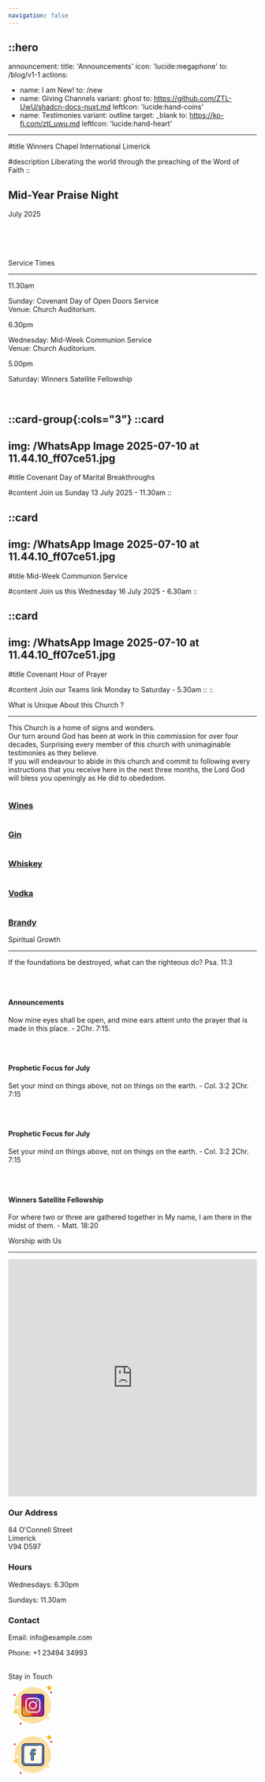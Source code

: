 ```yaml
---
navigation: false
---
```


::hero
---
announcement:
  title: 'Announcements'
  icon: 'lucide:megaphone'
  to: /blog/v1-1
actions:
  - name: I am New!
    to: /new
  - name: Giving Channels
    variant: ghost
    to: https://github.com/ZTL-UwU/shadcn-docs-nuxt.md
    leftIcon: 'lucide:hand-coins'
  - name: Testimonies
    variant: outline
    target: _blank
    to: https://ko-fi.com/ztl_uwu.md
    leftIcon: 'lucide:hand-heart'
---

#title
<span class="font-black text-5xl lg:text-7xl">Winners Chapel International Limerick</span>

#description
<span class="bg-rose-600 bg-clip-text text-transparent font-bold">Liberating the world through the preaching of the Word of Faith</span>
::

  <div class="relative h-full w-full bg-white"><div class="absolute h-full w-full bg-[radial-gradient(#e5e7eb_1px,transparent_1px)] [background-size:16px_16px] [mask-image:radial-gradient(ellipse_50%_50%_at_50%_50%,#000_70%,transparent_100%)]"></div></div>


  <!-- Hero -->
  <div class="px-4 sm:px-6 lg:px-8">
    <div class="h-120 md:h-[80dvh] flex flex-col bg-[url('/20250705_193525.jpg')] bg-cover bg-center bg-no-repeat rounded-2xl shadow-2xl filter saturate-100">
      <div class="mt-auto w-2/3 md:max-w-lg ps-5 pb-5 md:ps-10 md:pb-10">
        <div class="absolute left-4 right-4 bottom-4 rounded-xl bg-white backdrop-blur-sm bg-saturate-200 shadow-2xl translate-y-16 text-center p-6">
    <h2 class="text-xl font-large mb-2">Mid-Year Praise Night</h2>
    <p class="mb-0">July 2025</p>
  </div>
      </div>
    </div>
  </div>
  <!-- End Hero -->

<br>
<br>
<br>
<br>

  <section class="relative overflow-hidden bg-white py-12 sm:py-16 lg:py-20 filter saturate-150">
    <div class="absolute h-72 w-72 scale-125 -right-8 -bottom-10">
      <div class="absolute h-60 w-60 rounded-2xl border-4 border-rose-600"></div>
      <div class="absolute h-60 w-60 translate-x-3 translate-y-3 rounded-2xl border-4 border-rose-600"></div>
      <div class="absolute h-60 w-60 translate-x-6 translate-y-6 rounded-2xl border-4 border-rose-600"></div>
    </div>
    <div class="mx-auto px-4 sm:px-6 lg:px-8">
      <div class="sm:text-center">
        <span class="text-3xl font-extrabold text-gray-600 sm:text-4xl xl:text-5xl bg-rose-600 saturate-150 bg-clip-text text-transparent">
          Service Times
        </span>
        <hr class="mt-4 h-1.5 w-32 border-none bg-rose-600 sm:mx-auto sm:mt-8" />
      </div>

  <div class="mx-auto mt-20 grid max-w-screen-lg grid-cols-1 gap-x-8 gap-y-12 text-center sm:text-left md:grid-cols-3">
        <div class="backdrop-blur-lg relative mb-3 rounded-3xl border bg-white/70 px-12 py-10 text-left shadow xl:px-12">
          <p class="relative text-5xl font-black text-center text-rose-600">11.30am</p>
          <p class="relative mt-5 text-center font-bold text-gray-600">Sunday: Covenant Day of Open Doors Service <br> Venue: Church Auditorium.</p>
        </div>

  <div class="backdrop-blur-lg relative mb-3 rounded-3xl border bg-white/70 px-12 py-10 text-left shadow xl:px-12">
          <p class="relative text-5xl font-black text-center text-rose-600">6.30pm</p>
          <p class="relative mt-5 text-center font-bold text-gray-600">Wednesday: Mid-Week Communion Service <br> Venue: Church Auditorium.</p>
        </div>

  <div class="backdrop-blur-lg relative mb-3 rounded-3xl border bg-white/70 px-12 py-10 text-left shadow xl:px-12">
          <p class="relative m-0 text-5xl font-black text-center text-rose-600">5.00pm</p>
          <p class="relative mt-5 text-center font-bold text-gray-600">Saturday: Winners Satellite Fellowship</p>
        </div>
      </div>
    </div>
  </section>


<br>

::card-group{:cols="3"}
  ::card
  ---
  img: /WhatsApp Image 2025-07-10 at 11.44.10_ff07ce51.jpg
  ---
  #title
  Covenant Day of Marital Breakthroughs

  #content
  Join us Sunday 13 July 2025 - 11.30am
  ::


  ::card
  ---
  img: /WhatsApp Image 2025-07-10 at 11.44.10_ff07ce51.jpg
  ---
  #title
  Mid-Week Communion Service

  #content
  Join us this Wednesday 16 July 2025 - 6.30am
  ::

  ::card
  ---
  img: /WhatsApp Image 2025-07-10 at 11.44.10_ff07ce51.jpg
  ---
  #title
  Covenant Hour of Prayer

  #content
  Join our Teams link Monday to Saturday - 5.30am
  ::
::  




<section
  class="ezy__featured46 light py-14 md:py-24 bg-white dark:bg-[#0b1727] text-zinc-900 dark:text-white relative overflow-hidden z-10"
>
  <div class="container px-4 mx-auto">
    <div class="sm:text-center">
        <span class="text-3xl font-extrabold text-gray-600 sm:text-4xl xl:text-5xl bg-rose-600 saturate-150 bg-clip-text text-transparent">
          What is Unique About this Church ?
        </span>
        <hr class="mt-4 h-1.5 w-32 border-none bg-rose-600 sm:mx-auto sm:mt-8" />
        <p class="text-lg opacity-80 leading-7">
          <span class="text-rose-600 font-bold">This Church is a home of signs and wonders.</span> <br>
          Our turn around God has been at work in this commission for over four decades,
          Surprising every member of this church with unimaginable testimonies as they
          believe. <br> <span class="text-rose-600 font-bold">If you will endeavour to abide in this church and commit to following every instructions that you receive here in the next three months</span>, the Lord God will bless you openingly as He did to obededom.
        </p>
      </div>
    </div>




<section class="bg-white">
	<div class="py-4 px-2 mx-auto max-w-screen-xl sm:py-4 lg:px-6">
		<div class="grid grid-cols-1 sm:grid-cols-2 md:grid-cols-5 gap-4 h-full">
			<div class="col-span-2 sm:col-span-1 md:col-span-2 bg-gray-50 h-auto md:h-full flex flex-col">
				<a href="" class="group relative flex flex-col overflow-hidden rounded-xl shadow-xl px-4 pb-4 pt-40 flex-grow">
					<img src="https://images.unsplash.com/photo-1510812431401-41d2bd2722f3?q=80&w=2940&auto=format&fit=crop&ixlib=rb-4.0.3&ixid=M3wxMjA3fDB8MHxwaG90by1wYWdlfHx8fGVufDB8fHx8fA%3D%3D" alt="" class="absolute inset-0 h-full w-full object-cover group-hover:scale-105 transition-transform duration-500 ease-in-out">
					<div class="absolute inset-0 bg-gradient-to-b from-gray-900/25 to-gray-900/5"></div>
					<h3 class="z-10 text-2xl font-medium text-white absolute top-0 left-0 p-4 xs:text-xl md:text-3xl">Wines</h3>
				</a>
			</div>
			<div class="col-span-2 sm:col-span-1 md:col-span-2 bg-stone-50">
				<a href="" class="group relative flex flex-col overflow-hidden rounded-xl shadow-xl px-4 pb-4 pt-40 mb-4">
					<img src="https://images.unsplash.com/photo-1504675099198-7023dd85f5a3?q=80&w=2940&auto=format&fit=crop&ixlib=rb-4.0.3&ixid=M3wxMjA3fDB8MHxwaG90by1wYWdlfHx8fGVufDB8fHx8fA%3D%3D" alt="" class="absolute inset-0 h-full w-full object-cover group-hover:scale-105 transition-transform duration-500 ease-in-out">
					<div class="absolute inset-0 bg-gradient-to-b from-gray-900/25 to-gray-900/5"></div>
					<h3 class="z-10 text-2xl font-medium text-white absolute top-0 left-0 p-4 xs:text-xl md:text-3xl">Gin</h3>
				</a>
				<div class="grid gap-4 grid-cols-2 sm:grid-cols-2 lg:grid-cols-2">
					<a href="" class="group relative flex flex-col overflow-hidden rounded-xl shadow-xl px-4 pb-4 pt-40">
						<img src="https://images.unsplash.com/photo-1571104508999-893933ded431?q=80&w=2940&auto=format&fit=crop&ixlib=rb-4.0.3&ixid=M3wxMjA3fDB8MHxwaG90by1wYWdlfHx8fGVufDB8fHx8fA%3D%3D" alt="" class="absolute inset-0 h-full w-full object-cover group-hover:scale-105 transition-transform duration-500 ease-in-out">
						<div class="absolute inset-0 bg-gradient-to-b from-gray-900/25 to-gray-900/5"></div>
						<h3 class="z-10 text-2xl font-medium text-white absolute top-0 left-0 p-4 xs:text-xl md:text-3xl">Whiskey</h3>
					</a>
					<a href="" class="group relative flex flex-col overflow-hidden rounded-xl shadow-xl px-4 pb-4 pt-40">
						<img src="https://images.unsplash.com/photo-1626897505254-e0f811aa9bf7?q=80&w=2940&auto=format&fit=crop&ixlib=rb-4.0.3&ixid=M3wxMjA3fDB8MHxwaG90by1wYWdlfHx8fGVufDB8fHx8fA%3D%3D" alt="" class="absolute inset-0 h-full w-full object-cover group-hover:scale-105 transition-transform duration-500 ease-in-out">
						<div class="absolute inset-0 bg-gradient-to-b from-gray-900/25 to-gray-900/5"></div>
						<h3 class="z-10 text-2xl font-medium text-white absolute top-0 left-0 p-4 xs:text-xl md:text-3xl">Vodka</h3>
					</a>
				</div>
			</div>
			<div class="col-span-2 sm:col-span-1 md:col-span-1 bg-sky-50 h-auto md:h-full flex flex-col">
				<a href="" class="group relative flex flex-col overflow-hidden rounded-xl shadow-xl px-4 pb-4 pt-40 flex-grow">
					<img src="https://images.unsplash.com/photo-1693680501357-a342180f1946?q=80&w=2940&auto=format&fit=crop&ixlib=rb-4.0.3&ixid=M3wxMjA3fDB8MHxwaG90by1wYWdlfHx8fGVufDB8fHx8fA%3D%3D" alt="" class="absolute inset-0 h-full w-full object-cover group-hover:scale-105 transition-transform duration-500 ease-in-out">
					<div class="absolute inset-0 bg-gradient-to-b from-gray-900/25 to-gray-900/5"></div>
					<h3 class="z-10 text-2xl font-medium text-white absolute top-0 left-0 p-4 xs:text-xl md:text-3xl">Brandy</h3>
				</a>
			</div>
		</div>
	</div>
</section>




<section class="py-24" saturate-150>
        <div class="mx-auto max-w-7xl px-4 sm:px-6 lg:px-8">
            <div class="sm:text-center">
        <span class="text-3xl font-extrabold text-gray-600 sm:text-4xl xl:text-5xl bg-rose-600 bg-clip-text text-transparent">
          Spiritual Growth
        </span>
        <hr class="mt-4 h-1.5 w-32 border-none bg-rose-600 sm:mx-auto sm:mt-8" />
                    <p> If the foundations be destroyed, what can the righteous do? Psa. 11:3
                </p>
            </div>
            <div
                class="flex justify-center items-center gap-x-5 gap-y-8 lg:gap-y-0 flex-wrap md:flex-wrap lg:flex-nowrap lg:flex-row lg:justify-between lg:gap-x-8">
                <div class="relative w-full text-center max-md:max-w-sm max-md:mx-auto group md:w-2/5 lg:w-1/4">
                    <div class="bg-indigo-50 rounded-lg flex justify-center items-center mb-5 w-20 h-20 mx-auto cursor-pointer transition-all duration-500 group-hover:bg-indigo-600">
                        <svg class="stroke-indigo-600 transition-all duration-500 group-hover:stroke-white" width="30" height="30" viewBox="0 0 30 30" fill="none" xmlns="http://www.w3.org/2000/svg">
                            <path
                                d="M10 27.5L15 25M15 25V21.25M15 25L20 27.5M8.75 14.375L12.5998 11.0064C13.1943 10.4862 14.1163 10.6411 14.5083 11.327L15.4917 13.048C15.8837 13.7339 16.8057 13.8888 17.4002 13.3686L21.25 10M2.5 2.5H27.5M26.25 2.5V13.25C26.25 17.0212 26.25 18.9069 25.0784 20.0784C23.9069 21.25 22.0212 21.25 18.25 21.25H11.75C7.97876 21.25 6.09315 21.25 4.92157 20.0784C3.75 18.9069 3.75 17.0212 3.75 13.25V2.5"
                                stroke="" stroke-width="2" stroke-linecap="round" stroke-linejoin="round"></path>
                        
  </svg>
                    </div>
                    <h4 class="text-lg font-medium text-gray-900 mb-3 capitalize">
                        Announcements
                    </h4>
                    <p class="text-sm font-normal text-gray-500">
                        Now mine eyes shall be open, and mine ears attent unto the prayer that is made in this place. - 2Chr. 7:15.
                    </p>
                </div>
                <div class="relative w-full text-center max-md:max-w-sm max-md:mx-auto group md:w-2/5 lg:w-1/4">
                    <div class="bg-pink-50 rounded-lg flex justify-center items-center mb-5 w-20 h-20 mx-auto cursor-pointer transition-all duration-500 group-hover:bg-pink-600">
                        <svg class="stroke-pink-600 transition-all duration-500 group-hover:stroke-white" width="30" height="30" viewBox="0 0 30 30" fill="none" xmlns="http://www.w3.org/2000/svg">
                            <path
                                d="M2.5 7.5C2.5 4.73858 4.73858 2.5 7.5 2.5C10.2614 2.5 12.5 4.73858 12.5 7.5C12.5 10.2614 10.2614 12.5 7.5 12.5C4.73858 12.5 2.5 10.2614 2.5 7.5Z"
                                stroke="" stroke-width="2"></path>
                            <path
                                d="M2.5 22.5C2.5 20.143 2.5 18.9645 3.23223 18.2322C3.96447 17.5 5.14298 17.5 7.5 17.5C9.85702 17.5 11.0355 17.5 11.7678 18.2322C12.5 18.9645 12.5 20.143 12.5 22.5C12.5 24.857 12.5 26.0355 11.7678 26.7678C11.0355 27.5 9.85702 27.5 7.5 27.5C5.14298 27.5 3.96447 27.5 3.23223 26.7678C2.5 26.0355 2.5 24.857 2.5 22.5Z"
                                stroke="" stroke-width="2"></path>
                            <path
                                d="M17.5 7.5C17.5 5.14298 17.5 3.96447 18.2322 3.23223C18.9645 2.5 20.143 2.5 22.5 2.5C24.857 2.5 26.0355 2.5 26.7678 3.23223C27.5 3.96447 27.5 5.14298 27.5 7.5C27.5 9.85702 27.5 11.0355 26.7678 11.7678C26.0355 12.5 24.857 12.5 22.5 12.5C20.143 12.5 18.9645 12.5 18.2322 11.7678C17.5 11.0355 17.5 9.85702 17.5 7.5Z"
                                stroke="" stroke-width="2"></path>
                            <path
                                d="M17.5 22.5C17.5 19.7386 19.7386 17.5 22.5 17.5C25.2614 17.5 27.5 19.7386 27.5 22.5C27.5 25.2614 25.2614 27.5 22.5 27.5C19.7386 27.5 17.5 25.2614 17.5 22.5Z"
                                stroke="" stroke-width="2"></path>
                        
  </svg>
                    </div>
                    <h4 class="text-lg font-medium text-gray-900 mb-3 capitalize">
                        Prophetic Focus for July
                    </h4>
                    <p class="text-sm font-normal text-gray-500">
                        Set your mind on things above, not on things on the earth. - Col. 3:2 2Chr. 7:15
                    </p>
                </div>
                <div class="relative w-full text-center max-md:max-w-sm max-md:mx-auto group md:w-2/5 lg:w-1/4">
                    <div class="bg-teal-50 rounded-lg flex justify-center items-center mb-5 w-20 h-20 mx-auto cursor-pointer transition-all duration-500 group-hover:bg-teal-600">
                        <svg class="stroke-teal-600 transition-all duration-500 group-hover:stroke-white" width="30" height="30" viewBox="0 0 30 30" fill="none" xmlns="http://www.w3.org/2000/svg">
                            <path
                                d="M3.75 26.25H26.25M6.25 22.875C4.86929 22.875 3.75 21.8676 3.75 20.625V12.75C3.75 11.5074 4.86929 10.5 6.25 10.5C7.63071 10.5 8.75 11.5074 8.75 12.75V20.625C8.75 21.8676 7.63071 22.875 6.25 22.875ZM15 22.875C13.6193 22.875 12.5 21.8676 12.5 20.625V9.375C12.5 8.13236 13.6193 7.125 15 7.125C16.3807 7.125 17.5 8.13236 17.5 9.375V20.625C17.5 21.8676 16.3807 22.875 15 22.875ZM23.75 22.875C22.3693 22.875 21.25 21.8676 21.25 20.625V6C21.25 4.75736 22.3693 3.75 23.75 3.75C25.1307 3.75 26.25 4.75736 26.25 6V20.625C26.25 21.8676 25.1307 22.875 23.75 22.875Z"
                                stroke="" stroke-width="2" stroke-linecap="round"></path>
                        
  </svg>
                    </div>
                    <h4 class="text-lg font-medium text-gray-900 mb-3 capitalize">
                        Prophetic Focus for July
                    </h4>
                    <p class="text-sm font-normal text-gray-500">
                        Set your mind on things above, not on things on the earth. - Col. 3:2 2Chr. 7:15
                    </p>
                </div>
                <div class="relative w-full text-center max-md:max-w-sm max-md:mx-auto group md:w-2/5 lg:w-1/4">
                    <div class="bg-orange-50 rounded-lg flex justify-center items-center mb-5 w-20 h-20 mx-auto cursor-pointer transition-all duration-500 group-hover:bg-orange-600">
                        <svg class="stroke-orange-600 transition-all duration-500 group-hover:stroke-white" width="30" height="30" viewBox="0 0 30 30" fill="none" xmlns="http://www.w3.org/2000/svg">
                            <path
                                d="M15.4167 12.0833V21.25M5.41667 21.25V20.8333C5.41667 19.262 5.41667 18.4763 5.90482 17.9882C6.39298 17.5 7.17865 17.5 8.75 17.5H22.0833C23.6547 17.5 24.4404 17.5 24.9285 17.9882C25.4167 18.4763 25.4167 19.262 25.4167 20.8333V21.25M15.4167 9.16667C13.8453 9.16667 13.0596 9.16667 12.5715 8.67851C12.0833 8.19036 12.0833 7.40468 12.0833 5.83333C12.0833 4.26198 12.0833 3.47631 12.5715 2.98816C13.0596 2.5 13.8453 2.5 15.4167 2.5C16.988 2.5 17.7737 2.5 18.2618 2.98816C18.75 3.47631 18.75 4.26198 18.75 5.83333C18.75 7.40468 18.75 8.19036 18.2618 8.67851C17.7737 9.16667 16.988 9.16667 15.4167 9.16667ZM7.08333 25.8333C7.08333 26.7538 6.33714 27.5 5.41667 27.5C4.49619 27.5 3.75 26.7538 3.75 25.8333C3.75 24.9129 4.49619 24.1667 5.41667 24.1667C6.33714 24.1667 7.08333 24.9129 7.08333 25.8333ZM17.0833 25.8333C17.0833 26.7538 16.3371 27.5 15.4167 27.5C14.4962 27.5 13.75 26.7538 13.75 25.8333C13.75 24.9129 14.4962 24.1667 15.4167 24.1667C16.3371 24.1667 17.0833 24.9129 17.0833 25.8333ZM27.0833 25.8333C27.0833 26.7538 26.3371 27.5 25.4167 27.5C24.4962 27.5 23.75 26.7538 23.75 25.8333C23.75 24.9129 24.4962 24.1667 25.4167 24.1667C26.3371 24.1667 27.0833 24.9129 27.0833 25.8333Z"
                                stroke="" stroke-width="2" stroke-linecap="round"></path>
                        
  </svg>
                    </div>
                    <h4 class="text-lg font-medium text-gray-900 mb-3 capitalize">
                        Winners Satellite Fellowship
                    </h4>
                    <p class="text-sm font-normal text-gray-500">
                        For where two or three are gathered together in My name, I am there in the midst of them. - Matt. 18:20
                    </p>
                </div>
            </div>
        </div>
    </section>
                                            



<section class="bg-white">
    <div class="max-w-7xl mx-auto py-16 px-4 sm:px-6 lg:py-20 lg:px-8">
        <div class="max-w-2xl lg:max-w-4xl mx-auto text-center">
            <span class="text-3xl font-extrabold text-gray-600 sm:text-4xl xl:text-5xl bg-rose-600 saturate-150 bg-clip-text text-transparent">Worship with Us</span>
        </div>
<hr class="mt-4 h-1.5 w-32 border-none bg-rose-600 sm:mx-auto sm:mt-8" />
        <div class="mt-16 lg:mt-20">
            <div class="grid grid-cols-1 md:grid-cols-2 gap-8">
                <div class="rounded-xl shadow-xl overflow-hidden">
                    <iframe
                        src="https://www.google.com/maps/embed?pb=!1m14!1m8!1m3!1d19359.921860543483!2d-8.63089!3d52.660154!3m2!1i1024!2i768!4f13.1!3m3!1m2!1s0x485b5c63917759ed%3A0x701125369c33f748!2s84%20O&#39;Connell%20St%2C%20Prior&#39;s-Land%2C%20Limerick%2C%20V94%20D597%2C%20Ireland!5e0!3m2!1sen!2sus!4v1752178444253!5m2!1sen!2sus"
                        width="100%" height="480" style="border:0;" allowfullscreen="" loading="lazy"></iframe>
                </div>
                <div>
                    <div class="max-w-full mx-auto rounded-lg overflow-hidden">
                        <div class="px-6 py-4">
                            <h3 class="text-lg font-medium text-gray-900">Our Address</h3>
                            <p class="mt-1 text-gray-600">84 O'Connell Street <br> Limerick <br> V94 D597</p>
                        </div>
                        <div class="border-t border-gray-200 px-6 py-4">
                            <h3 class="text-lg font-medium text-gray-900">Hours</h3>
                            <p class="mt-1 text-gray-600">Wednesdays: 6.30pm</p>
                            <p class="mt-1 text-gray-600">Sundays: 11.30am</p>
                        </div>
                        <div class="border-t border-gray-200 px-6 py-4">
                            <h3 class="text-lg font-medium text-gray-900">Contact</h3>
                            <p class="mt-1 text-gray-600">Email: info@example.com</p>
                            <p class="mt-1 text-gray-600">Phone: +1 23494 34993</p>
                        </div>
                    </div>
                </div>
            </div>
        </div>
    </div>
</section>


<br>

<div class="container p-8 mx-auto w-full max-w-2xl xl:px-0">
    <div class="flex flex-col justify-center">
        <div class="text-xl text-center text-semibold text-gray-700">Stay
            <span class="text-indigo-600 font-bold">in Touch</span>
        </div>
        <div class="flex flex-wrap justify-center gap-5 mt-10 md:justify-around">
            <div class="pt-2 text-gray-400"><svg xmlns="http://www.w3.org/2000/svg" x="0px" y="0px" width="100" height="100" viewBox="0 0 100 100">
<circle cx="13" cy="29" r="2" fill="#ee3e54"></circle><circle cx="77" cy="13" r="1" fill="#f1bc19"></circle><circle cx="50" cy="50" r="37" fill="#fce0a2"></circle><circle cx="83" cy="15" r="4" fill="#f1bc19"></circle><circle cx="87" cy="24" r="2" fill="#ee3e54"></circle><circle cx="81" cy="76" r="2" fill="#fbcd59"></circle><circle cx="15" cy="63" r="4" fill="#fbcd59"></circle><circle cx="25" cy="87" r="2" fill="#ee3e54"></circle><circle cx="18.5" cy="53.5" r="2.5" fill="#fff"></circle><circle cx="21" cy="67" r="1" fill="#f1bc19"></circle><circle cx="80" cy="34" r="1" fill="#fff"></circle><path fill="#3231c7" d="M72.3,33.7v32.6c0,3.31-2.69,6-6,6H33.7c-3.31,0-6-2.69-6-6V33.7c0-3.31,2.69-6,6-6h32.6 C69.61,27.7,72.3,30.39,72.3,33.7z"></path><path fill="#7228ad" d="M72.3,48.04V66.3c0,3.31-2.69,6-6,6H33.7c-3.31,0-6-2.69-6-6V33.7c0-3.31,2.69-6,6-6h18.26 C60.6,32.29,67.71,39.4,72.3,48.04z"></path><path fill="#b11e93" d="M70,71c0,0.01,0,0.01,0,0.02c-1.02,0.8-2.3,1.28-3.7,1.28H33.7c-3.31,0-6-2.69-6-6V33.7 c0-1.4,0.48-2.68,1.28-3.7c0.01,0,0.01,0,0.02,0C51.64,30,70,48.36,70,71z"></path><path fill="#db1a58" d="M62,71c0,0.44-0.01,0.87-0.03,1.3H33.7c-3.31,0-6-2.69-6-6V38.03C28.13,38.01,28.56,38,29,38 C47.23,38,62,52.77,62,71z"></path><path fill="#e4273e" d="M54,71c0,0.43-0.01,0.87-0.03,1.3H33.7c-3.31,0-6-2.69-6-6V46.03C28.13,46.01,28.57,46,29,46 C42.81,46,54,57.19,54,71z"></path><path fill="#f47c22" d="M47,71c0,0.44-0.02,0.87-0.05,1.3H33.7c-3.31,0-6-2.69-6-6V53.05C28.13,53.02,28.56,53,29,53 C38.94,53,47,61.06,47,71z"></path><path fill="#ef9922" d="M41,71c0,0.44-0.02,0.87-0.07,1.3H33.7c-3.31,0-6-2.69-6-6v-7.23C28.13,59.02,28.56,59,29,59 C35.63,59,41,64.37,41,71z"></path><path fill="#472b29" d="M66.3,73H33.7c-3.694,0-6.7-3.006-6.7-6.7V33.7c0-3.694,3.006-6.7,6.7-6.7h32.6 c3.694,0,6.7,3.006,6.7,6.7v32.6C73,69.994,69.994,73,66.3,73z M33.7,28.4c-2.923,0-5.3,2.377-5.3,5.3v32.6 c0,2.922,2.377,5.3,5.3,5.3h32.6c2.923,0,5.3-2.377,5.3-5.3V33.7c0-2.922-2.377-5.3-5.3-5.3H33.7z"></path><g><path fill="#fff" d="M49.99,65.45c-3.982,0-5.464-0.011-6.978-0.08c-1.388-0.062-2.469-0.271-3.505-0.677 c-1.006-0.388-1.793-0.899-2.553-1.659c-0.753-0.754-1.265-1.542-1.658-2.553c-0.395-1.007-0.604-2.088-0.677-3.505 c-0.069-1.525-0.08-3.006-0.08-6.977c0-3.964,0.011-5.442,0.08-6.968c0.062-1.388,0.271-2.468,0.676-3.504 c0.394-1.021,0.905-1.808,1.659-2.553c0.754-0.753,1.541-1.265,2.554-1.659c1.035-0.405,2.116-0.613,3.504-0.677 c1.565-0.07,3.065-0.09,6.978-0.09c3.914,0,5.411,0.02,6.967,0.09c1.388,0.063,2.469,0.271,3.506,0.677 c1.021,0.394,1.807,0.905,2.552,1.659c0.747,0.738,1.262,1.524,1.669,2.553c0.397,1.046,0.604,2.128,0.667,3.504 c0.07,1.58,0.09,3.078,0.09,6.967c0,3.897-0.02,5.397-0.09,6.978c-0.063,1.377-0.269,2.458-0.667,3.505 c-0.407,1.018-0.923,1.806-1.669,2.552c-0.743,0.752-1.527,1.264-2.543,1.659c-1.049,0.405-2.133,0.614-3.515,0.676 C55.443,65.439,53.964,65.45,49.99,65.45z M48.68,37.45c-2.752,0-4.263,0.021-5.575,0.079c-1.342,0.062-2.082,0.287-2.577,0.476 c-0.617,0.242-1.059,0.53-1.525,0.998c-0.467,0.466-0.755,0.905-0.993,1.516c-0.191,0.498-0.417,1.24-0.479,2.585 c-0.068,1.506-0.079,2.895-0.079,6.887c0,4,0.011,5.39,0.079,6.895c0.062,1.336,0.287,2.076,0.477,2.572 c0.239,0.619,0.526,1.061,0.99,1.525c0.473,0.465,0.916,0.752,1.53,0.994c0.479,0.188,1.204,0.411,2.576,0.475 c1.56,0.07,3.04,0.089,6.888,0.089c3.856,0,5.338-0.019,6.895-0.089c1.405-0.065,2.147-0.303,2.583-0.477 c0.604-0.234,1.044-0.518,1.514-0.978c0.466-0.476,0.755-0.919,1.001-1.534c0.186-0.487,0.405-1.217,0.469-2.575 c0.069-1.573,0.089-3.055,0.089-6.897c0-3.835-0.02-5.315-0.089-6.886c-0.063-1.356-0.282-2.086-0.467-2.57 c-0.239-0.62-0.525-1.061-0.99-1.525c-0.498-0.49-0.903-0.75-1.548-0.997c-0.464-0.185-1.178-0.408-2.56-0.473 c-1.535-0.07-3.018-0.089-6.896-0.089H48.68z"></path><path fill="#472b29" d="M49.99,34.8c3.909,0,5.405,0.019,6.956,0.09c1.359,0.061,2.415,0.265,3.428,0.66 c0.985,0.38,1.744,0.873,2.467,1.605c0.719,0.71,1.216,1.47,1.608,2.459c0.389,1.024,0.59,2.081,0.652,3.429 c0.07,1.576,0.089,3.072,0.089,6.957c0,3.893-0.019,5.39-0.089,6.966c-0.062,1.35-0.263,2.407-0.648,3.42 c-0.396,0.989-0.894,1.751-1.617,2.474c-0.716,0.725-1.473,1.219-2.453,1.6c-1.023,0.395-2.083,0.599-3.436,0.66 c-1.509,0.069-2.986,0.08-6.956,0.08c-3.978,0-5.458-0.011-6.967-0.08c-1.359-0.061-2.415-0.264-3.426-0.66 c-0.971-0.375-1.731-0.869-2.465-1.602c-0.728-0.729-1.222-1.489-1.603-2.468c-0.384-0.981-0.587-2.038-0.659-3.423 c-0.069-1.522-0.08-3.001-0.08-6.968c0-3.959,0.011-5.436,0.08-6.957c0.061-1.359,0.264-2.415,0.66-3.427 c0.38-0.985,0.873-1.745,1.603-2.465c0.727-0.727,1.488-1.221,2.467-1.602c1.009-0.394,2.065-0.598,3.424-0.66 C44.585,34.819,46.082,34.8,49.99,34.8 M49.99,62.79c3.861,0,5.345-0.019,6.907-0.089c1.443-0.067,2.211-0.314,2.658-0.493 c0.641-0.248,1.105-0.547,1.609-1.041c0.487-0.497,0.791-0.964,1.053-1.62c0.191-0.501,0.419-1.255,0.483-2.649 c0.07-1.576,0.089-3.061,0.089-6.908c0-3.839-0.019-5.322-0.089-6.898c-0.065-1.391-0.292-2.145-0.483-2.65 c-0.249-0.645-0.562-1.126-1.049-1.614c-0.518-0.509-0.96-0.794-1.625-1.048c-0.486-0.194-1.225-0.425-2.645-0.492 c-1.539-0.07-3.024-0.089-6.907-0.089H48.68c-2.756,0-4.27,0.021-5.588,0.079c-1.376,0.064-2.141,0.296-2.658,0.493 c-0.641,0.251-1.122,0.566-1.609,1.053c-0.487,0.486-0.801,0.965-1.051,1.605c-0.197,0.513-0.431,1.28-0.495,2.662 c-0.069,1.511-0.08,2.901-0.08,6.898c0,4.004,0.01,5.397,0.08,6.907c0.064,1.372,0.297,2.136,0.493,2.65 c0.252,0.654,0.556,1.121,1.05,1.615c0.491,0.482,0.973,0.795,1.613,1.046c0.496,0.194,1.247,0.426,2.656,0.492 C44.655,62.771,46.138,62.79,49.99,62.79 M49.99,34.3c-3.991,0-5.454,0.021-6.989,0.09c-1.417,0.064-2.522,0.279-3.583,0.693 c-1.047,0.408-1.86,0.937-2.639,1.714c-0.78,0.771-1.31,1.585-1.716,2.639c-0.416,1.062-0.63,2.168-0.693,3.584 c-0.069,1.537-0.08,3.019-0.08,6.979c0,3.969,0.011,5.452,0.08,6.99c0.075,1.444,0.289,2.549,0.693,3.583 c0.407,1.045,0.937,1.859,1.715,2.639c0.786,0.786,1.601,1.314,2.639,1.715c1.062,0.416,2.168,0.63,3.584,0.693 c1.537,0.07,3.02,0.081,6.989,0.081c3.96,0,5.441-0.01,6.979-0.081c1.41-0.063,2.519-0.277,3.594-0.693 c1.051-0.409,1.861-0.938,2.629-1.715c0.771-0.771,1.303-1.583,1.726-2.64c0.409-1.075,0.619-2.18,0.684-3.583 c0.068-1.536,0.09-3,0.09-6.989c0-3.979-0.021-5.443-0.09-6.979c-0.064-1.402-0.274-2.506-0.685-3.585 c-0.421-1.062-0.953-1.876-1.724-2.637c-0.771-0.78-1.584-1.309-2.639-1.716c-1.063-0.416-2.169-0.629-3.585-0.693 C55.443,34.321,53.982,34.3,49.99,34.3L49.99,34.3z M49.99,62.29c-3.842,0-5.32-0.019-6.876-0.089 c-1.336-0.062-2.036-0.278-2.496-0.458c-0.582-0.229-1-0.5-1.445-0.938c-0.441-0.441-0.705-0.846-0.934-1.438 c-0.182-0.476-0.399-1.195-0.46-2.494c-0.068-1.492-0.079-2.881-0.079-6.884c0-3.995,0.011-5.382,0.079-6.875 c0.061-1.308,0.278-2.026,0.462-2.506c0.225-0.574,0.497-0.99,0.938-1.43c0.44-0.441,0.856-0.713,1.438-0.941 c0.473-0.18,1.192-0.399,2.499-0.459C44.42,37.722,45.93,37.7,48.68,37.7h1.311c3.876,0,5.355,0.019,6.885,0.088 c1.346,0.063,2.033,0.277,2.482,0.457c0.612,0.234,0.99,0.478,1.46,0.94c0.436,0.436,0.708,0.854,0.934,1.438 c0.176,0.463,0.389,1.17,0.45,2.493c0.069,1.557,0.089,3.036,0.089,6.875c0,3.847-0.02,5.328-0.089,6.886 c-0.062,1.322-0.273,2.027-0.451,2.494c-0.234,0.586-0.501,0.996-0.943,1.448c-0.445,0.437-0.851,0.7-1.432,0.924 c-0.424,0.169-1.13,0.396-2.501,0.459C55.32,62.271,53.84,62.29,49.99,62.29L49.99,62.29z"></path></g><path fill="#fff" d="M58.5,43.25c-0.965,0-1.75-0.785-1.75-1.75s0.785-1.75,1.75-1.75h0.001 c0.467,0,0.906,0.182,1.236,0.512c0.331,0.331,0.513,0.77,0.513,1.237C60.25,42.465,59.465,43.25,58.5,43.25z"></path><path fill="#472b29" d="M58.5,40c0.828,0,1.5,0.672,1.5,1.5c0,0.828-0.672,1.5-1.5,1.5S57,42.328,57,41.5 C57,40.672,57.672,40.001,58.5,40L58.5,40 M58.5,39.5L58.5,39.5c-1.103,0.001-2,0.898-2,2c0,1.103,0.897,2,2,2s2-0.897,2-2 S59.603,39.5,58.5,39.5L58.5,39.5z"></path><path fill="#fff" d="M49.988,41.504c-4.695,0-8.501,3.806-8.501,8.501s3.806,8.499,8.501,8.499 c4.695,0,8.499-3.805,8.499-8.499S54.682,41.504,49.988,41.504L49.988,41.504z M49.988,44.505c3.037,0,5.5,2.462,5.5,5.5 c0,3.037-2.463,5.5-5.5,5.5c-3.038,0-5.5-2.463-5.5-5.5C44.488,46.967,46.95,44.505,49.988,44.505z"></path><path fill="#472b29" d="M49.988,58.754c-4.825,0-8.751-3.925-8.751-8.75c0-4.825,3.926-8.75,8.751-8.75 c4.824,0,8.749,3.925,8.749,8.75C58.737,54.829,54.812,58.754,49.988,58.754z M49.988,41.754c-4.55,0-8.251,3.701-8.251,8.25 c0,4.549,3.701,8.25,8.251,8.25c4.549,0,8.249-3.701,8.249-8.25C58.237,45.455,54.537,41.754,49.988,41.754z M49.988,55.754 c-3.171,0-5.75-2.58-5.75-5.75s2.579-5.75,5.75-5.75s5.75,2.58,5.75,5.75S53.159,55.754,49.988,55.754z M49.988,44.754 c-2.895,0-5.25,2.355-5.25,5.25s2.355,5.25,5.25,5.25s5.25-2.355,5.25-5.25S52.883,44.754,49.988,44.754z"></path>
</svg></div>
            <div class="text-gray-400"><svg xmlns="http://www.w3.org/2000/svg" x="0px" y="0px" width="100" height="100" viewBox="0 0 100 100">
<path fill="#ee3e54" d="M13 27A2 2 0 1 0 13 31A2 2 0 1 0 13 27Z"></path><path fill="#f1bc19" d="M77 12A1 1 0 1 0 77 14A1 1 0 1 0 77 12Z"></path><path fill="#fce0a2" d="M50 13A37 37 0 1 0 50 87A37 37 0 1 0 50 13Z"></path><path fill="#f1bc19" d="M83 11A4 4 0 1 0 83 19A4 4 0 1 0 83 11Z"></path><path fill="#ee3e54" d="M87 22A2 2 0 1 0 87 26A2 2 0 1 0 87 22Z"></path><path fill="#fbcd59" d="M81 74A2 2 0 1 0 81 78 2 2 0 1 0 81 74zM15 59A4 4 0 1 0 15 67 4 4 0 1 0 15 59z"></path><path fill="#ee3e54" d="M25 85A2 2 0 1 0 25 89A2 2 0 1 0 25 85Z"></path><path fill="#fff" d="M18.5 51A2.5 2.5 0 1 0 18.5 56A2.5 2.5 0 1 0 18.5 51Z"></path><path fill="#f1bc19" d="M21 66A1 1 0 1 0 21 68A1 1 0 1 0 21 66Z"></path><path fill="#fff" d="M80 33A1 1 0 1 0 80 35A1 1 0 1 0 80 33Z"></path><path fill="#4985c1" d="M35,72.3c-4,0-7.3-3.3-7.3-7.3V35c0-4,3.3-7.3,7.3-7.3h30c4,0,7.3,3.3,7.3,7.3v30c0,4-3.3,7.3-7.3,7.3H35z"></path><path fill="#472b29" d="M65,28.4c3.6,0,6.6,3,6.6,6.6v30c0,3.6-3,6.6-6.6,6.6H35c-3.6,0-6.6-3-6.6-6.6V35c0-3.6,3-6.6,6.6-6.6H65 M65,27H35c-4.4,0-8,3.6-8,8v30c0,4.4,3.6,8,8,8h30c4.4,0,8-3.6,8-8V35C73,30.6,69.4,27,65,27L65,27z"></path><path fill="#fdfcee" d="M68.5,47.9v1.8V64c0,2.5-2,4.5-4.5,4.5H36c-2.5,0-4.5-2-4.5-4.5V36c0-2.5,2-4.5,4.5-4.5h25.4H64 c2.5,0,4.5,2,4.5,4.5v3.4v2v1v1.1v2.9V47.9"></path><path fill="#472b29" d="M68.5 47.4c-.3 0-.5-.2-.5-.5V43c0-.3.2-.5.5-.5S69 42.7 69 43v3.9C69 47.2 68.8 47.4 68.5 47.4zM68.5 40.5c-.3 0-.5-.2-.5-.5v-2c0-.3.2-.5.5-.5S69 37.7 69 38v2C69 40.3 68.8 40.5 68.5 40.5z"></path><path fill="#472b29" d="M64,69H36c-2.8,0-5-2.2-5-5V36c0-2.8,2.2-5,5-5h25.4c0.3,0,0.5,0.2,0.5,0.5S61.7,32,61.4,32H36 c-2.2,0-4,1.8-4,4v28c0,2.2,1.8,4,4,4h28c2.2,0,4-1.8,4-4V49.6c0-0.3,0.2-0.5,0.5-0.5s0.5,0.2,0.5,0.5V64C69,66.8,66.8,69,64,69z"></path><path fill="#4985c1" d="M46.5,43.4c0,0.6,0,3.1,0,3.1h-2.1v3.6h2.1v11.4h5V50.1h2.9c0,0,0.3-1.7,0.4-3.6c-0.4,0-4.1,0-4.1,0 s0-2.2,0-2.6c0-0.4,0.5-0.9,1-0.9s2.2,0,3.3,0c0-0.6,0-2.5,0-4.3c-1.4,0-2.9,0-3.6,0C46.4,38.6,46.5,42.8,46.5,43.4z"></path><path fill="#472b29" d="M51.5,62h-5c-0.3,0-0.5-0.2-0.5-0.5V50.6h-1.6c-0.3,0-0.5-0.2-0.5-0.5v-3.6c0-0.3,0.2-0.5,0.5-0.5H46v-2.6h0.5 l-0.5,0c0-1.6,0.5-2.9,1.4-3.8c0.9-1,2.3-1.4,4.1-1.4h3.6c0.3,0,0.5,0.2,0.5,0.5v4.3c0,0.3-0.2,0.5-0.5,0.5h-3.3 c-0.2,0-0.5,0.3-0.5,0.4V46h3.6c0.1,0,0.3,0.1,0.4,0.2c0.1,0.1,0.1,0.2,0.1,0.4c-0.1,1.9-0.4,3.5-0.4,3.6c0,0.2-0.2,0.4-0.5,0.4H52 v10.9C52,61.8,51.8,62,51.5,62z M47,61h4V50.1c0-0.3,0.2-0.5,0.5-0.5H54c0.1-0.5,0.2-1.5,0.3-2.6h-3.5c-0.3,0-0.5-0.2-0.5-0.5v-2.6 c0-0.7,0.8-1.4,1.5-1.4h2.8v-3.3h-3.1c-1.5,0-2.7,0.4-3.4,1.1C47.4,41,47,42,47,43.3c0,0,0,0,0,0v3.1c0,0.3-0.2,0.5-0.5,0.5h-1.6 v2.6h1.6c0.3,0,0.5,0.2,0.5,0.5V61z"></path>
</svg></div>
        </div>
    </div>
</div>

